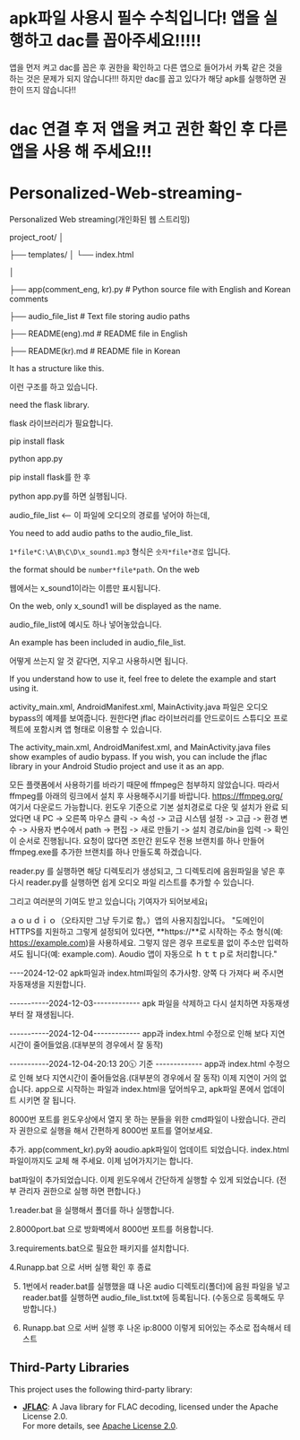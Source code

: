 # apk파일 사용시 필수 수칙입니다! 앱을 실행하고 dac를 꼽아주세요!!!!!

앱을 먼저 켜고 dac를 꼽은 후 권한을 확인하고 다른 앱으로 들어가서 카톡 같은 것을 하는 것은 문제가 되지 않습니다!!!
하지만 dac를 꼽고 있다가 해당 apk를 실행하면 권한이 뜨지 않습니다!! 

# dac 연결 후 저 앱을 켜고 권한 확인 후 다른 앱을 사용 해 주세요!!!



# Personalized-Web-streaming-
Personalized Web streaming(개인화된 웹 스트리밍)


project_root/
│

├── templates/
│   └── index.html

│

├── app(comment_eng, kr).py   # Python source file with English and Korean comments

├── audio_file_list           # Text file storing audio paths

├── README(eng).md            # README file in English

├── README(kr).md             # README file in Korean



It has a structure like this.

이런 구조를 하고 있습니다.

need the flask library.

flask 라이브러리가 필요합니다.

pip install flask

python app.py

pip install flask를 한 후

python app.py를 하면 실행됩니다.

audio_file_list <-- 이 파일에 오디오의 경로를 넣어야 하는데, 

You need to add audio paths to the audio_file_list.

`1*file*C:\A\B\C\D\x_sound1.mp3`
형식은 `숫자*file*경로` 입니다. 

the format should be `number*file*path`. On the web

웹에서는 x_sound1이라는 이름만 표시됩니다. 

On the web, only x_sound1 will be displayed as the name.

audio_file_list에 예시도 하나 넣어놓았습니다. 

An example has been included in audio_file_list.

어떻게 쓰는지 알 것 같다면, 지우고 사용하시면 됩니다.

If you understand how to use it, feel free to delete the example and start using it.

activity_main.xml, AndroidManifest.xml, MainActivity.java 파일은 오디오 bypass의 예제를 보여줍니다. 원한다면 jflac 라이브러리를 안드로이드 스튜디오 프로젝트에 포함시켜 앱 형태로 이용할 수 있습니다.

The activity_main.xml, AndroidManifest.xml, and MainActivity.java files show examples of audio bypass. If you wish, you can include the jflac library in your Android Studio project and use it as an app.

모든 플랫폼에서 사용하기를 바라기 때문에 ffmpeg은 첨부하지 않았습니다. 따라서 ffmpeg를 아래의 링크에서 설치 후 사용해주시기를 바랍니다.
https://ffmpeg.org/
여기서 다운로드 가능합니다.
윈도우 기준으로 기본 설치경로로 다운 및 설치가 완료 되었다면
내 PC -> 오른쪽 마우스 클릭 -> 속성 -> 고급 시스템 설정 -> 고급 -> 환경 변수 -> 사용자 변수에서 path -> 편집 -> 새로 만들기 -> 설치 경로/bin을 입력 -> 확인 이 순서로 진행됩니다.
요청이 많다면 조만간 윈도우 전용 브랜치를 하나 만들어 ffmpeg.exe를 추가한 브랜치를 하나 만들도록 하겠습니다.

reader.py 를 실행하면 해당 디렉토리가 생성되고, 그 디렉토리에 음원파일을 넣은 후 다시 reader.py를 실행하면 쉽게 오디오 파일 리스트를 추가할 수 있습니다.

그리고 여러분의 기여도 받고 있습니다¡ 기여자가 되어보세요¡

ａｏｕｄｉｏ（오타지만 그냥 두기로 함。）앱의 사용지침입니다。
"도메인이 HTTPS를 지원하고 그렇게 설정되어 있다면, **https://**로 시작하는 주소 형식(예: https://example.com)을 사용하세요. 그렇지 않은 경우 프로토콜 없이 주소만 입력하셔도 됩니다(예: example.com). Aoudio 앱이 자동으로 ｈｔｔｐ로 처리합니다."

----2024-12-02 apk파일과 index.html파일의 추가사항.
양쪽 다 가져다 써 주시면 자동재생을 지원합니다. 


-----------2024-12-03-------------
apk 파일을 삭제하고 다시 설치하면 자동재생부터 잘 재생됩니다.

-----------2024-12-04-------------
app과 index.html 수정으로 인해 보다 지연시간이 줄어들었음.(대부분의 경우에서 잘 동작)

-----------2024-12-04-20:13 20🕥 기준 -------------
app과 index.html 수정으로 인해 보다 지연시간이 줄어들었음.(대부분의 경우에서 잘 동작)
이제 지연이 거의 없습니다.
app으로 시작하는 파일과 index.html을 덮어씌우고, apk파일 폰에서 업데이트 시키면 잘 됩니다.



8000번 포트를 윈도우상에서 열지 못 하는 분들을 위한 cmd파일이 나왔습니다. 관리자 권한으로 실행을 해서 간편하게 8000번 포트를 열어보세요.

 
추가. app(comment_kr).py와 aoudio.apk파일이 업데이트 되었습니다. index.html파일이까지도 교체 해 주세요. 이제 넘어가지기는 합니다.


bat파일이 추가되었습니다. 이제 윈도우에서 간단하게 실행할 수 있게 되었습니다.
(전부 관리자 권한으로 실행 하면 편합니다.)


1.reader.bat 을 실행해서 폴더를 하나 실행합니다.

2.8000port.bat 으로 방화벽에서 8000번 포트를 허용합니다.

3.requirements.bat으로 필요한 패키지를 설치합니다.

4.Runapp.bat 으로 서버 실행 확인 후 종료

5. 1번에서 reader.bat를 실행했을 떄 나온 audio 디렉토리(폴더)에 음원 파일을 넣고 reader.bat를 실행하면 audio_file_list.txt에 등록됩니다. (수동으로 등록해도 무방합니다.)
   
6. Runapp.bat 으로 서버 실행 후 나온 ip:8000 이렇게 되어있는 주소로 접속해서 테스트
## Third-Party Libraries

This project uses the following third-party library:

- **[JFLAC](https://sourceforge.net/projects/jflac/)**: A Java library for FLAC decoding, licensed under the Apache License 2.0.  
  For more details, see [Apache License 2.0](http://www.apache.org/licenses/LICENSE-2.0).
